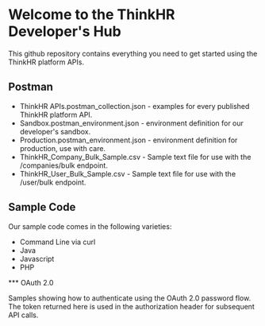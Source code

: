 # Welcome to the ThinkHR Developer's Hub
This github repository contains everything you need to get started using the ThinkHR platform APIs.

## Postman

* ThinkHR APIs.postman_collection.json - examples for every published ThinkHR platform API.
* Sandbox.postman_environment.json - environment definition for our developer's sandbox.
* Production.postman_environment.json - environment definition for production, use with care.
* ThinkHR_Company_Bulk_Sample.csv - Sample text file for use with the /companies/bulk endpoint.
* ThinkHR_User_Bulk_Sample.csv - Sample text file for use with the /user/bulk endpoint.

## Sample Code

Our sample code comes in the following varieties:

* Command Line via curl
* Java
* Javascript
* PHP

*** OAuth 2.0

Samples showing how to authenticate using the OAuth 2.0 password flow.  The token returned here is used in the authorization header for subsequent API calls.

